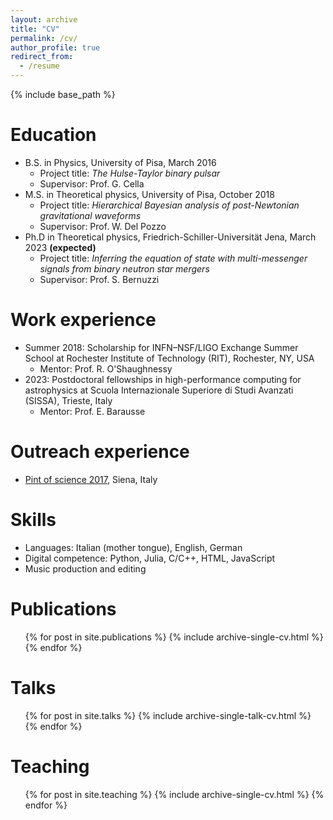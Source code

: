```yaml
---
layout: archive
title: "CV"
permalink: /cv/
author_profile: true
redirect_from:
  - /resume
---
```


{% include base_path %}

Education
======
* B.S. in Physics, University of Pisa, March 2016
    * Project title: *The Hulse-Taylor binary pulsar*
    * Supervisor: Prof. G. Cella
* M.S. in Theoretical physics, University of Pisa, October 2018
    * Project title: *Hierarchical Bayesian analysis of post-Newtonian gravitational waveforms*
    * Supervisor: Prof. W. Del Pozzo
* Ph.D in Theoretical physics, Friedrich-Schiller-Universität Jena, March 2023 **(expected)**
    * Project title: *Inferring the equation of state with multi-messenger signals from binary neutron star mergers*
    * Supervisor: Prof. S. Bernuzzi

Work experience
======
* Summer 2018: Scholarship for INFN–NSF/LIGO Exchange Summer School at Rochester Institute of Technology (RIT), Rochester, NY, USA
    * Mentor: Prof. R. O'Shaughnessy
* 2023: Postdoctoral fellowships in high-performance computing for astrophysics at Scuola Internazionale Superiore di Studi Avanzati (SISSA), Trieste, Italy
    * Mentor: Prof. E. Barausse

Outreach experience
======
* [Pint of science 2017](https://pintofscience.it/event/sulla-cresta-dellonda-gravitazionale), Siena, Italy

Skills
======
* Languages: Italian (mother tongue), English, German
* Digital competence: Python, Julia, C/C++, HTML, JavaScript
* Music production and editing

Publications
======
  <ul>{% for post in site.publications %}
    {% include archive-single-cv.html %}
  {% endfor %}</ul>
  
Talks
======
  <ul>{% for post in site.talks %}
    {% include archive-single-talk-cv.html %}
  {% endfor %}</ul>
  
Teaching
======
  <ul>{% for post in site.teaching %}
    {% include archive-single-cv.html %}
  {% endfor %}</ul>
